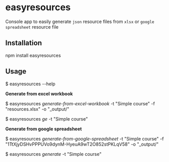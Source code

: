 ﻿# easyresources

  Console app to easily generate `json` resource files from `xlsx` or `google spreadsheet` resource file 

## Installation

  npm install easyresources

## Usage

  $ easyresources --help

  **Generate from excel workbook**
  
  $ easyresources *generate-from-excel-workbook* -t "Simple course" -f "resources.xlsx" -o "_output/"
  
  $ easyresources *ge* -t "Simple course"

  **Generate from google spreadsheet**

  $ easyresources *generate-from-google-spreadsheet* -t "Simple course" -f "1TtXjyDSHvPPPUVo9dynM-HyeuA9wT2O852stPKLqV58" -o "_output/"
  
  $ easyresources *generate* -t "Simple course"